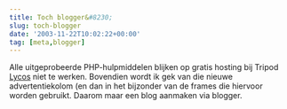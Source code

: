 ```yaml
---
title: Toch blogger&#8230;
slug: toch-blogger
date: '2003-11-22T10:02:22+00:00'
tag: [meta,blogger]
---
```

Alle uitgeprobeerde PHP-hulpmiddelen blijken op gratis hosting bij Tripod [Lycos](http://www.tripod.lycos.nl/) niet te werken. Bovendien wordt ik gek van die nieuwe advertentiekolom (en dan in het bijzonder van de frames die hiervoor worden gebruikt. Daarom maar een blog aanmaken via blogger.